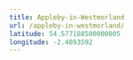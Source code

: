```yaml
---
title: Appleby-in-Westmorland
url: /appleby-in-westmorland/
latitude: 54.577188500000005
longitude: -2.4893592
---
```

